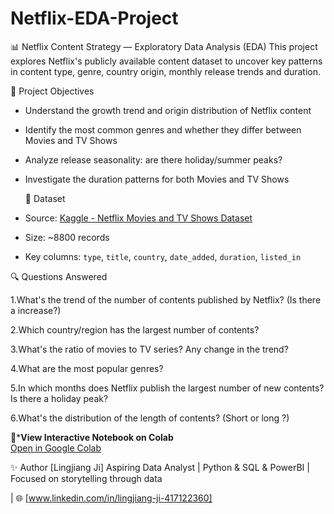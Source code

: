 # Netflix-EDA-Project

📊 Netflix Content Strategy — Exploratory Data Analysis (EDA)
This project explores Netflix's publicly available content dataset to uncover key patterns in content type, genre, country origin, monthly release trends and duration.

🎯 Project Objectives
- Understand the growth trend and origin distribution of Netflix content
- Identify the most common genres and whether they differ between Movies and TV Shows
- Analyze release seasonality: are there holiday/summer peaks?
- Investigate the duration patterns for both Movies and TV Shows

  📁 Dataset
- Source: [Kaggle - Netflix Movies and TV Shows Dataset](https://www.kaggle.com/datasets/shivamb/netflix-shows)
- Size: ~8800 records
- Key columns: `type`, `title`, `country`, `date_added`, `duration`, `listed_in`

🔍 Questions Answered

1.What's the trend of the number of contents published by Netflix? (Is there a increase?)

2.Which country/region has the largest number of contents?

3.What's the ratio of movies to TV series? Any change in the trend?

4.What are the most popular genres?

5.In which months does Netflix publish the largest number of new contents? Is there a holiday peak?

6.What's the distribution of the length of contents? (Short or long ?)

🔗***View Interactive Notebook on Colab**  
[Open in Google Colab](https://colab.research.google.com/drive/1u6q6fKyv2r6cZd5_aQIyLI0AqPo_9MYQ?usp=sharing)

✨ Author
[Lingjiang Ji]
Aspiring Data Analyst | Python & SQL & PowerBI | Focused on storytelling through data

| 🌐 [www.linkedin.com/in/lingjiang-ji-417122360]
